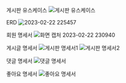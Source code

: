 게시판 유스케이스
![게시판 유스케이스](https://user-images.githubusercontent.com/104209781/220652230-0f6e3219-e60e-4d5f-ba6b-6e761d3d259d.png)

ERD
![2023-02-22 225457](https://user-images.githubusercontent.com/104209781/220652277-13b2e200-6642-4669-9f8a-4b61689f5041.png)

회원 명세서
![화면 캡처 2023-02-22 230940](https://user-images.githubusercontent.com/104209781/220652329-deeeec03-1ab1-404a-8ec2-06733ecbd1b3.png)

게시글 명세서
![게시판 명세서1](https://user-images.githubusercontent.com/104209781/220652349-61cf5b5a-948b-4685-9266-14d70e706275.png)
![게시판 명세서2](https://user-images.githubusercontent.com/104209781/220652368-acffff3e-b693-4bb5-ade7-ec952ceb395f.png)

댓글 명세서
![댓글 명세서](https://user-images.githubusercontent.com/104209781/220652384-0d972b30-4e6d-421c-9f16-d356f0f310c3.png)

좋아요 명세서
![좋아요 명세서](https://user-images.githubusercontent.com/104209781/220652396-6cf028c0-3c05-419d-85bf-cd4387ece56e.png)
